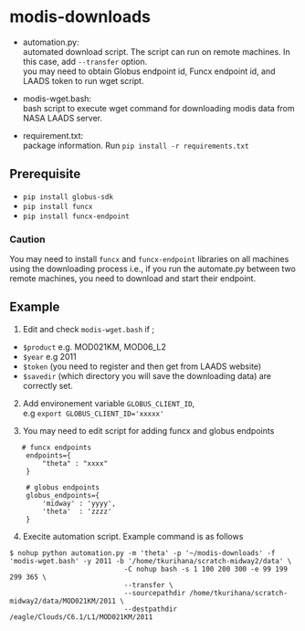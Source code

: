 # modis-downloads

- automation.py:   
    automated download script. The script can run on remote machines. In this case, add `--transfer` option.  
    you may need to obtain Globus endpoint id, Funcx endpoint id, and LAADS token to run wget script.

- modis-wget.bash:  
    bash script to execute wget command for downloading modis data from NASA LAADS server. 

- requirement.txt:  
    package information. Run `pip install -r requirements.txt`
    
## Prerequisite

- `pip install globus-sdk`
- `pip install funcx`
- `pip install funcx-endpoint`

### Caution
You may need to install `funcx` and `funcx-endpoint` libraries on all machines using the downloading process i.e., if you run the automate.py between two remote machines, you need to download and start their endpoint.


## Example
1.  Edit and check `modis-wget.bash` if ;  
- `$product` e.g. MOD021KM, MOD06_L2  
- `$year` e.g 2011  
- `$token` (you need to register and then get from LAADS website)
- `$savedir` (which directory you will save the downloading data)
are correctly set.  

2. Add environement variable `GLOBUS_CLIENT_ID`,       
e.g `export GLOBUS_CLIENT_ID='xxxxx'`  

3. You may need to edit script for adding funcx and globus endpoints
```
   # funcx endpoints
    endpoints={
        "theta" : "xxxx"
    }

    # globus endpoints
    globus_endpoints={
        'midway' : 'yyyy',
        'theta'  : 'zzzz'
    }
```
  
4. Execite automation script. Example command is as follows
```
$ nohup python automation.py -m 'theta' -p '~/modis-downloads' -f 'modis-wget.bash' -y 2011 -b '/home/tkurihana/scratch-midway2/data' \
                            -C nohup bash -s 1 100 200 300 -e 99 199 299 365 \
                            --transfer \
                            --sourcepathdir /home/tkurihana/scratch-midway2/data/MOD021KM/2011 \
                            --destpathdir /eagle/Clouds/C6.1/L1/MOD021KM/2011
```
